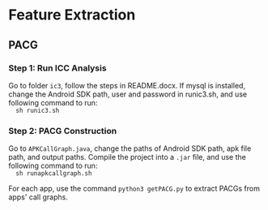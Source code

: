 # Feature Extraction
## PACG
### Step 1: Run ICC Analysis
Go to folder `ic3`, follow the steps in README.docx. If mysql is installed, change the Android SDK path, user and password in runic3.sh, and use following command to run:  
`  sh runic3.sh`
### Step 2: PACG Construction
Go to `APKCallGraph.java`, change the paths of Android SDK path, apk file path, and output paths. Compile the project into a `.jar` file, and use the following command to run:  
`  sh runapkcallgraph.sh`

For each app, use the command `python3 getPACG.py` to extract PACGs from apps' call graphs.
